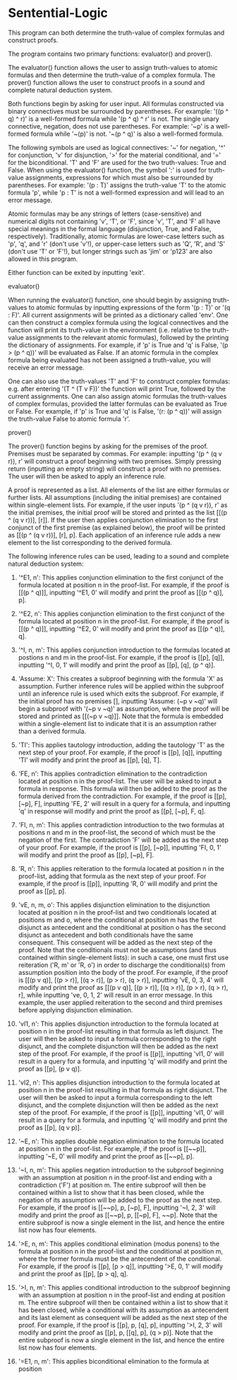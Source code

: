 # Sentential-Logic
This program can both determine the truth-value of complex formulas and construct proofs. 

The program contains two primary functions: evaluator() and prover(). 

The evaluator() function allows the user to assign truth-values to atomic formulas and then determine the truth-value of a complex formula. The prover() function allows the user to construct proofs in a sound and complete natural deduction system. 

Both functions begin by asking for user input. All formulas constructed via binary connectives must be surrounded by parentheses. For example: '((p ^ q) ^ r)' is a well-formed formula while '(p ^ q) ^ r' is not. The single unary connective, negation, does not use parentheses. For example: '\~p' is a well-formed formula while '\~(p)' is not. '\~(p ^ q)' is also a well-formed formula. 

The following symbols are used as logical connectives: '\~' for negation, '^' for conjunction, 'v' for disjunction, '>' for the material conditional, and '=' for the biconditional. 'T' and 'F' are used for the two truth-values: True and False. When using the evaluator() function, the symbol ':' is used for truth-value assignments, expressions for which must also be surrounded by parentheses. For example: '(p : T)' assigns the truth-value 'T' to the atomic formula 'p', while 'p : T' is not a well-formed expression and will lead to an error message. 

Atomic formulas may be any strings of letters (case-sensitive) and numerical digits not containing 'v', 'T', or 'F', since 'v', 'T', and 'F' all have special meanings in the formal language (disjunction, True, and False, respectively). Traditionally, atomic formulas are lower-case letters such as 'p', 'q', and 'r' (don't use 'v'!), or upper-case letters such as 'Q', 'R', and 'S' (don't use 'T' or 'F'!), but longer strings such as 'jim' or 'p123' are also allowed in this program. 

Either function can be exited by inputting 'exit'. 

evaluator()

When running the evaluator() function, one should begin by assigning truth-values to atomic formulas by inputting expressions of the form '(p : T)' or '(q : F)'. All current assignments will be printed as a dictionary called 'env'. One can then construct a complex formula using the logical connectives and the function will print its truth-value in the environment (i.e. relative to the truth-value assignments to the relevant atomic formulas), followed by the printing the dictionary of assignments. For example, if 'p' is True and 'q' is False, '(p > (p ^ q))' will be evaluated as False. If an atomic formula in the complex formula being evaluated has not been assigned a truth-value, you will receive an error message. 

One can also use the truth-values 'T' and 'F' to construct complex formulas: e.g. after entering '(T ^ (T v F))' the function will print True, followed by the current assignments. One can also assign atomic formulas the truth-values of complex formulas, provided the latter formulas can be evaluated as True or False. For example, if 'p' is True and 'q' is False, '(r: (p ^ q))' will assign the truth-value False to atomic formula 'r'. 

prover()

The prover() function begins by asking for the premises of the proof. Premises must be separated by commas. For example: inputting '(p ^ (q v r)), r' will construct a proof beginning with two premises. Simply pressing return (inputting an empty string) will construct a proof with no premises. The user will then be asked to apply an inference rule. 

A proof is represented as a list. All elements of the list are either formulas or further lists. All assumptions (including the initial premises) are contained within single-element lists. For example, if the user inputs '(p ^ (q v r)), r' as the initial premises, the initial proof will be stored and printed as the list [[(p ^ (q v r))], [r]]. If the user then applies conjunction elimination to the first conjunct of the first premise (as explained below), the proof will be printed as [[(p ^ (q v r))], [r], p]. Each application of an inference rule adds a new element to the list corresponding to the derived formula. 

The following inference rules can be used, leading to a sound and complete natural deduction system: 

1. '^E1, n': This applies conjunction elimination to the first conjunct of the formula located at position n in the proof-list. For example, if the proof is [[(p ^ q)]], inputting '^E1, 0' will modify and print the proof as [[(p ^ q)], p]. 

2. '^E2, n': This applies conjunction elimination to the first conjunct of the formula located at position n in the proof-list. For example, if the proof is [[(p ^ q)]], inputting '^E2, 0' will modify and print the proof as [[(p ^ q)], q]. 

3. '^I, n, m': This applies conjunction introduction to the formulas located at postions n and m in the proof-list. For example, if the proof is [[p], [q]], inputting '^I, 0, 1' will modify and print the proof as [[p], [q], (p ^ q)]. 

4. 'Assume: X': This creates a subproof beginning with the formula 'X' as assumption. Further inference rules will be applied within the subproof until an inference rule is used which exits the subproof. For example, if the initial proof has no premises [], inputting 'Assume: (\~p v \~q)' will begin a subproof with '(\~p v \~q)' as assumption, where the proof will be stored and printed as [[(\~p v \~q)]]. Note that the formula is embedded within a single-element list to indicate that it is an assumption rather than a derived formula. 

5. 'TI': This applies tautology introduction, adding the tautology 'T' as the next step of your proof. For example, if the proof is [[p], [q]], inputting 'TI' will modify and print the proof as [[p], [q], T]. 

6. 'FE, n': This applies contradiction elimination to the contradiction located at position n in the proof-list. The user will be asked to input a formula in response. This formula will then be added to the proof as the formula derived from the contradiction. For example, if the proof is [[p], [\~p], F], inputting 'FE, 2' will result in a query for a formula, and inputting 'q' in response will modify and print the proof as [[p], [\~p], F, q]. 

7. 'FI, n, m': This applies contradiction introduction to the two formulas at positions n and m in the proof-list, the second of which must be the negation of the first. The contradiction 'F' will be added as the next step of your proof. For example, if the proof is [[p], [\~p]], inputting 'FI, 0, 1' will modify and print the proof as [[p], [\~p], F]. 

8. 'R, n': This applies reiteration to the formula located at position n in the proof-list, adding that formula as the next step of your proof. For example, if the proof is [[p]], inputting 'R, 0' will modify and print the proof as [[p], p]. 

9. 'vE, n, m, o': This applies disjunction elimination to the disjunction located at position n in the proof-list and two conditionals located at positions m and o, where the conditional at position m has the first disjunct as antecedent and the conditional at position o has the second disjunct as antecedent and both conditionals have the same consequent. This consequent will be added as the next step of the proof. Note that the conditionals must not be assumptions (and thus contained within single-element lists): in such a case, one must first use reiteration ('R, m' or 'R, o') in order to discharge the conditional(s) from assumption position into the body of the proof. For example, if the proof is [[(p v q)], [(p > r)], [(q > r)], (p > r), (q > r)], inputting 'vE, 0, 3, 4' will modify and print the proof as [[(p v q)], [(p > r)], [(q > r)], (p > r), (q > r), r], while inputting 've, 0, 1, 2' will result in an error message. In this example, the user applied reiteration to the second and third premises before applying disjunction elimination. 

10. 'vI1, n': This applies disjunction introduction to the formula located at position n in the proof-list resulting in that formula as left disjunct. The user will then be asked to input a formula corresponding to the right disjunct, and the complete disjunction will then be added as the next step of the proof. For example, if the proof is [[p]], inputting 'vI1, 0' will result in a query for a formula, and inputting 'q' will modify and print the proof as [[p], (p v q)]. 

11. 'vI2, n': This applies disjunction introduction to the formula located at position n in the proof-list resulting in that formula as right disjunct. The user will then be asked to input a formula corresponding to the left disjunct, and the complete disjunction will then be added as the next step of the proof. For example, if the proof is [[p]], inputting 'vI1, 0' will result in a query for a formula, and inputting 'q' will modify and print the proof as [[p], (q v p)]. 

12. '\~E, n': This applies double negation elimination to the formula located at position n in the proof-list. For example, if the proof is [[\~\~p]], inputting '~E, 0' will modify and print the proof as [[\~\~p], p]. 

13. '\~I, n, m': This applies negation introduction to the subproof beginning with an assumption at position n in the proof-list and ending with a contradiction ('F') at position m. The entire subproof will then be contained within a list to show that it has been closed, while the negation of its assumption will be added to the proof as the next step. For example, if the proof is [[\~\~p], p, [\~p], F], inputting '\~I, 2, 3' will modify and print the proof as [[\~\~p], p, [[\~p], F], \~\~p]. Note that the entire subproof is now a single element in the list, and hence the entire list now has four elements. 

14. '>E, n, m': This applies conditional elimination (modus ponens) to the formula at position n in the proof-list and the conditional at position m, where the former formula must be the antecendent of the conditional. For example, if the proof is [[p], [p > q]], inputting '>E, 0, 1' will modify and print the proof as [[p], [p > q], q]. 

15. '>I, n, m': This applies conditional introduction to the subproof beginning with an assumption at position n in the proof-list and ending at position m. The entire subproof will then be contained within a list to show that it has been closed, while a conditional with its assumption as antecendent and its last element as consequent will be added as the next step of the proof. For example, if the proof is [[p], p, [q], p], inputting '>I, 2, 3' will modify and print the proof as [[p], p, [[q], p], (q > p)]. Note that the entire subproof is now a single element in the list, and hence the entire list now has four elements. 

16. '=E1, n, m': This applies biconditional elimination to the formula at position 
